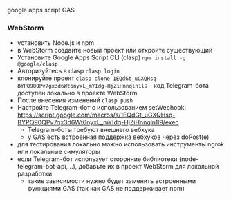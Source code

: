 google apps script GAS 

### WebStorm
* установить Node.js и npm
* в WebStorm создайте новый проект или откройте существующий
* Установите Google Apps Script CLI (clasp) `npm install -g @google/clasp`
* Авторизуйтесь в clasp `clasp login`
* клонируйте проект `clasp clone 1EQdGt_uGXQHsq-BYPQ90QPv7gx3d6Wt6nyxL_mYIdg-HjZiHnnqln1l9` - код Telegram-бота доступен локально в проекте WebStorm
* После внесения изменений `clasp push`
* Настройте Telegram-бот с использованием setWebhook: https://script.google.com/macros/s/1EQdGt_uGXQHsq-BYPQ90QPv7gx3d6Wt6nyxL_mYIdg-HjZiHnnqln1l9/exec
  + Telegram-боты требуют внешнего вебхука
  + у GAS есть встроенная поддержка вебхуков через doPost(e)
* для тестирования локально можно использовать инструменты ngrok или локальные симуляторы
* если Telegram-бот использует сторонние библиотеки (node-telegram-bot-api, ..), добавьте их в проект WebStorm для локальной разработки
  + такие зависимости нужно будет заменить встроенными функциями GAS (так как GAS не поддерживает npm)
